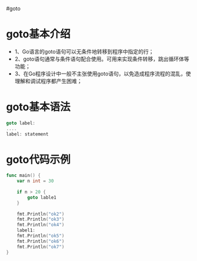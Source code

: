 #goto

# goto基本介绍
* 1、Go语言的goto语句可以无条件地转移到程序中指定的行；
* 2、goto语句通常与条件语句配合使用。可用来实现条件转移，跳出循环体等功能；
* 3、在Go程序设计中一般不主张使用goto语句，以免造成程序流程的混乱，使理解和调试程序都产生困难；

# goto基本语法

```go
goto label:
....
label: statement
```

# goto代码示例

```go
func main() {
	var n int = 30
	
	if n > 20 {
		goto lable1
	}
	
	fmt.Println("ok2")
	fmt.Println("ok3")
	fmt.Println("ok4")
	label1:
	fmt.Println("ok5")
	fmt.Println("ok6")
	fmt.Println("ok7")
}
```